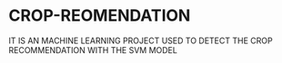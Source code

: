 # CROP-REOMENDATION
IT IS AN MACHINE LEARNING PROJECT USED TO DETECT THE CROP RECOMMENDATION WITH THE SVM MODEL 
